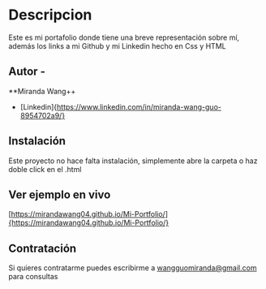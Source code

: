 # Descripcion
Este es mi portafolio donde tiene una breve representación sobre mí, además los links a mi Github y mi Linkedin hecho en Css y HTML

## Autor -
**Miranda Wang++
* [Linkedin]{https://www.linkedin.com/in/miranda-wang-guo-8954702a9/}

## Instalación
Este proyecto no hace falta instalación, simplemente abre la carpeta o haz doble click en el .html

## Ver ejemplo en vivo
[https://mirandawang04.github.io/Mi-Portfolio/]{https://mirandawang04.github.io/Mi-Portfolio/}

## Contratación
Si quieres contratarme puedes escribirme a wangguomiranda@gmail.com para consultas
